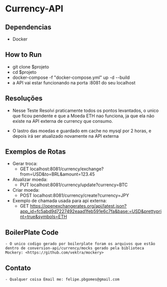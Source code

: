 # Currency-API

## Dependencias

- Docker

## How to Run

- git clone $projeto
- cd $projeto
- docker-compose -f "docker-compose.yml" up -d --build
- a API vai estar funcionando na porta :8081 do seu localhost

## Resoluções
- Nesse Teste Resolvi praticamente todos os pontos levantados, o unico que ficou pendente e que a Moeda ETH nao funciona, ja que ela não existe na API externa de currency que consumo.

- O lastro das moedas e guardado em cache no mysql por 2 horas, e depois irá ser atualizado novamente na API externa

## Exemplos de Rotas
- Gerar troca:
    - GET localhost:8081/currency/exchange?from=USD&to=BRL&amount=123.45
- Atualizar moeda:
    - PUT localhost:8081/currency/update?currency=BTC
- Criar moeda:
    - POST localhost:8081/currency/create?currency=JPY
- Exemplo de chamada usada para api externa:
    - GET https://openexchangerates.org/api/latest.json?app_id=fc5abd9d7227492eaad1feb591e6c7fa&base:=USD&prettyprint=true&symbols=ETH

## BoilerPlate Code
    - O unico codigo gerado por boilerplate foram os arquivos que estão dentro de conversion-api/currency/mocks gerado pela biblioteca Mockery: <https://github.com/vektra/mockery>

## Contato
    - Qualquer coisa Email me: felipe.pbgomes@gmail.com